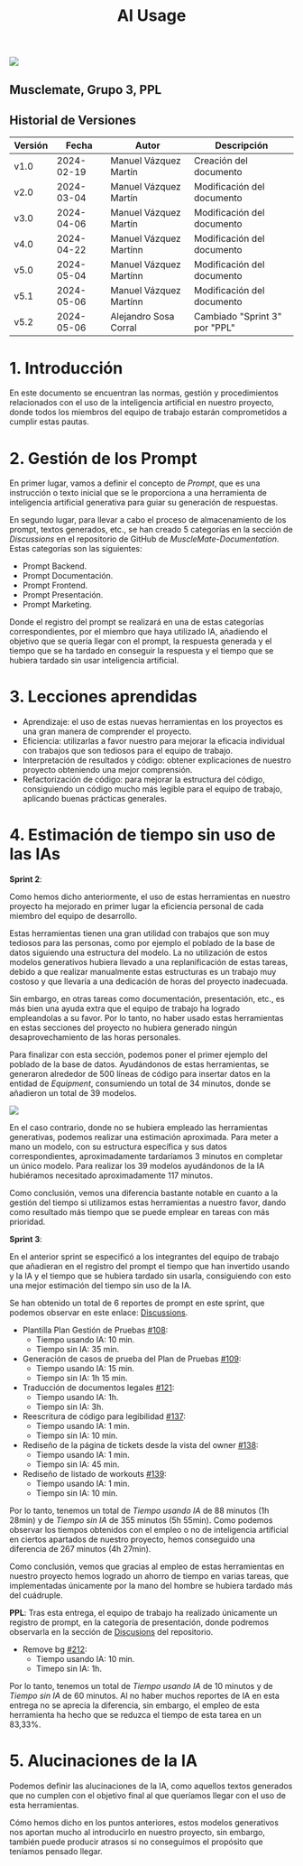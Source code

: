 ﻿---
title: AI Usage
---


![](Aspose.Words.94545702-886f-425f-bc92-64f408f5ea6d.001.png)

## Musclemate, Grupo 3, PPL
##  Historial de Versiones
| Versión | Fecha      | Autor                   | Descripción                |
| ------- | ---------- | ----------------------- | -------------------------- |
| v1.0    | 2024-02-19 | Manuel Vázquez Martín   | Creación del documento     |
| v2.0    | 2024-03-04 | Manuel Vázquez Martín | Modificación del documento |
|v3.0|2024-04-06|Manuel Vázquez Martín |Modificación del documento|
|v4.0|2024-04-22|Manuel Vázquez Martínn |Modificación del documento|
|v5.0|2024-05-04|Manuel Vázquez Martínn |Modificación del documento|
|v5.1|2024-05-06|Manuel Vázquez Martínn |Modificación del documento|
|v5.2|2024-05-06|Alejandro Sosa Corral |Cambiado "Sprint 3" por "PPL"|


 # 1. Introducción
En este documento se encuentran las normas, gestión y procedimientos relacionados con el uso de la inteligencia artificial en nuestro proyecto, donde todos los miembros del equipo de trabajo estarán comprometidos a cumplir estas pautas.

 # 2. Gestión de los Prompt
En primer lugar, vamos a definir el concepto de *Prompt*, que es una instrucción o texto inicial que se le proporciona a una herramienta de inteligencia artificial generativa para guiar su generación de respuestas.

En segundo lugar, para llevar a cabo el proceso de almacenamiento de los prompt, textos generados, etc., se han creado 5 categorías en la sección de *Discussions* en el repositorio de GitHub de *MuscleMate-Documentation*. Estas categorías son las siguientes:

- Prompt Backend.
- Prompt Documentación.
- Prompt Frontend.
- Prompt Presentación.
- Prompt Marketing.

Donde el registro del prompt se realizará en una de estas categorías correspondientes, por el miembro que haya utilizado IA, añadiendo el objetivo que se quería llegar con el prompt, la respuesta generada y el tiempo que se ha tardado en conseguir la respuesta y el tiempo que se hubiera tardado sin usar inteligencia artificial.

 # 3. <a name="_heading=h.ehfyc8i0s2fj"></a> Lecciones aprendidas
- Aprendizaje: el uso de estas nuevas herramientas en los proyectos es una gran manera de comprender el proyecto.
- Eficiencia: utilizarlas a favor nuestro para mejorar la eficacia individual con trabajos que son tediosos para el equipo de trabajo.
- Interpretación de resultados y código: obtener explicaciones de nuestro proyecto obteniendo una mejor comprensión.
- Refactorización de código: para mejorar la estructura del código, consiguiendo un código mucho más legible para el equipo de trabajo, aplicando buenas prácticas generales.

 # <a name="_heading=h.ng9hm7b2ckr7"></a> 4. Estimación de tiempo sin uso de las IAs
**Sprint 2**:

Como hemos dicho anteriormente, el uso de estas herramientas en nuestro proyecto ha mejorado en primer lugar la eficiencia personal de cada miembro del equipo de desarrollo. 

Estas herramientas tienen una gran utilidad con trabajos que son muy tediosos para las personas, como por ejemplo el poblado de la base de datos siguiendo una estructura del modelo. La no utilización de estos modelos generativos hubiera llevado a una replanificación de estas tareas, debido a que realizar manualmente estas estructuras es un trabajo muy costoso y que llevaría a una dedicación de horas del proyecto inadecuada. 

Sin embargo, en otras tareas como documentación, presentación, etc., es más bien una ayuda extra que el equipo de trabajo ha logrado empleandolas a su favor. Por lo tanto, no haber usado estas herramientas en estas secciones del proyecto no hubiera generado ningún desaprovechamiento de las horas personales. 

Para finalizar con esta sección, podemos poner el primer ejemplo del poblado de la base de datos. Ayudándonos de estas herramientas, se generaron alrededor de 500 líneas de código para insertar datos en la entidad de *Equipment*, consumiendo un total de 34 minutos, donde se añadieron un total de 39 modelos.


 ![](Aspose.Words.94545702-886f-425f-bc92-64f408f5ea6d.002.png)

En el caso contrario, donde no se hubiera empleado las herramientas generativas, podemos realizar una estimación aproximada. Para meter a mano un modelo, con su estructura específica y sus datos correspondientes, aproximadamente tardaríamos 3 minutos en completar un único modelo. Para realizar los 39 modelos ayudándonos de la IA hubiéramos necesitado aproximadamente 117 minutos. 

Como conclusión, vemos una diferencia bastante notable en cuanto a la gestión del tiempo si utilizamos estas herramientas a nuestro favor, dando como resultado más tiempo que se puede emplear en tareas con más prioridad. 

**Sprint 3**:

En el anterior sprint se especificó a los integrantes del equipo de trabajo que añadieran en el registro del prompt el tiempo que han invertido usando y la IA y el tiempo que se hubiera tardado sin usarla, consiguiendo con esto una mejor estimación del tiempo sin uso de la IA.

Se han obtenido un total de 6 reportes de prompt en este sprint, que podemos observar en este enlace: [Discussions](https://github.com/ISPP-23-24-Grupo-3/MuscleMate-Documentation/discussions).

- Plantilla Plan Gestión de Pruebas [#108](https://github.com/ISPP-23-24-Grupo-3/MuscleMate-Documentation/discussions/108): 
  - Tiempo usando IA: 10 min.
  - Tiempo sin IA: 35 min.
- Generación de casos de prueba del Plan de Pruebas [#109](https://github.com/ISPP-23-24-Grupo-3/MuscleMate-Documentation/discussions/109):
  - Tiempo usando IA: 15 min.
  - Tiempo sin IA: 1h 15 min.
- Traducción de documentos legales [#121](https://github.com/ISPP-23-24-Grupo-3/MuscleMate-Documentation/discussions/121):
  - Tiempo usando IA: 1h.
  - Tiempo sin IA: 3h.
- Reescritura de código para legibilidad [#137](https://github.com/ISPP-23-24-Grupo-3/MuscleMate-Documentation/discussions/137):
  - Tiempo usando IA: 1 min.
  - Tiempo sin IA: 10 min.
- Rediseño de la página de tickets desde la vista del owner [#138](https://github.com/ISPP-23-24-Grupo-3/MuscleMate-Documentation/discussions/138):
  - Tiempo usando IA: 1 min.
  - Tiempo sin IA: 45 min.
- Rediseño de listado de workouts [#139](https://github.com/ISPP-23-24-Grupo-3/MuscleMate-Documentation/discussions/139):
  - Tiempo usando IA: 1 min.
  - Tiempo sin IA: 10 min.

Por lo tanto, tenemos un total de *Tiempo usando IA* de 88 minutos (1h 28min) y de *Tiempo sin IA* de 355 minutos (5h 55min). Como podemos observar los tiempos obtenidos con el empleo o no de inteligencia artificial en ciertos apartados de nuestro proyecto, hemos conseguido una diferencia de 267 minutos (4h 27min). 

Como conclusión, vemos que gracias al empleo de estas herramientas en nuestro proyecto hemos logrado un ahorro de tiempo en varias tareas, que implementadas únicamente por la mano del hombre se hubiera tardado más del cuádruple. 

**PPL**:
Tras esta entrega, el equipo de trabajo ha realizado únicamente un registro de prompt, en la categoría de presentación, donde podremos observarla en la sección de [Discusions](https://github.com/ISPP-23-24-Grupo-3/MuscleMate-Documentation/discussions) del repositorio.

- Remove bg [#212](https://github.com/ISPP-23-24-Grupo-3/MuscleMate-Documentation/discussions/212):
  - Tiempo usando IA: 10 min.
  - Timepo sin IA: 1h.

Por lo tanto, tenemos un total de *Tiempo usando IA* de 10 minutos y de *Tiempo sin IA* de 60 minutos. Al no haber muchos reportes de IA en esta entrega no se aprecia la diferencia, sin embargo, el empleo de esta herramienta ha hecho que se reduzca el tiempo de esta tarea en un 83,33%. 

# <a name="_heading=h.1rjavh2rwb77"></a>5. Alucinaciones de la IA
Podemos definir las alucinaciones de la IA, como aquellos textos generados que no cumplen con el objetivo final al que queríamos llegar con el uso de esta herramientas. 

Cómo hemos dicho en los puntos anteriores, estos modelos generativos nos aportan mucho al introducirlo en nuestro proyecto, sin embargo, también puede producir atrasos si no conseguimos el propósito que teníamos pensado llegar.


